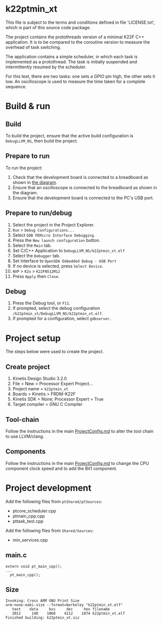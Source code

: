 # k22ptmin_xt

This file is subject to the terms and conditions defined in file 'LICENSE.txt', which is part of this source code package.

The project contains the protothreads version of a minimal K22F C++ application. 
It is to be compared to the coroutine version to measure the overhead of task switching.

The application contains a simple scheduler, in which each task is implemented as a protothread.
The task is initially suspended and intermittently resumed by the scheduler.  

For this test, there are two tasks: one sets a GPIO pin high, the other sets it low.
An oscilloscope is used to measure the time taken for a complete sequence.

# Build & run

## Build

To build the project, ensure that the active build configuration is `DebugLLVM_NS`, then build the project.

## Prepare to run

To run the project:

1. Check that the development board is connected to a breadboard as shown in [the diagram](../coro_min_test_bb.png).
1. Ensure that an oscilloscope is connected to the breadboard as shown in the diagram.
1. Ensure that the development board is connected to the PC's USB port.

## Prepare to run/debug

1. Select the project in the Project Explorer.
1. `Run` > `Debug Configurations...`
1. Select `GDB PEMicro Interface Debugging`.
1. Press the `New launch configuration` button.
1. Select the `Main` tab.
1. Set C/C++ Application to `DebugLLVM_NS/k22ptmin_xt.elf`
1. Select the `Debugger` tab.
1. Set Interface to `OpenSDA Embedded Debug - USB Port`
1. If no device is selected, press `Select Device`.
1. `NXP` > `K2x` > `K22FN512M12`
1. Press `Apply` then `Close`. 

## Debug

1. Press the Debug tool, or `F11`.
1. If prompted, select the debug configuration `/k22ptmin_xt/DebugLLVM_NS/k22ptmin_xt.elf`.
1. If prompted for a configuration, select `gdbserver`.

# Project setup

The steps below were used to create the project.

## Create project

1. Kinetis Design Studio 3.2.0
1. File > New > Processor Expert Project...
1. Project name = `k22ptmin_xt`
1. Boards > Kinetis > FRDM-K22F
1. Kinetis SDK = None; Processor Expert = True
1. Target compiler = GNU C Compiler

## Tool-chain

Follow the instructions in the main [ProjectConfig.md](../ProjectConfig.md) to alter the tool chain to use LLVM/clang.

## Components

Follow the instructions in the main [ProjectConfig.md](../ProjectConfig.md) to change the CPU component clock speed and to add the Bit1 component.

# Project development

Add the following files from `ptShared/ptSources`:

- ptcore_scheduler.cpp
- ptmain_cpp.cpp
- pttask_test.cpp

Add the following files from `Shared/Sources`:

- min_services.cpp

## main.c

```
extern void pt_main_cpp();
...
  pt_main_cpp();
```
## Size

```
Invoking: Cross ARM GNU Print Size
arm-none-eabi-size --format=berkeley "k22ptmin_xt.elf"
   text	   data	    bss	    dec	    hex	filename
   3012	    140	   1060	   4212	   1074	k22ptmin_xt.elf
Finished building: k22ptmin_xt.siz
```


